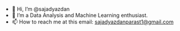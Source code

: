 - 👋 Hi, I’m @sajadyazdan
- 👀 I’m a Data Analysis and Machine Learning enthusiast.
- 📫 How to reach me at this email: sajadyazdanparast1@gmail.com

<!---
sajadyazdan/sajadyazdan is a ✨ special ✨ repository because its `README.md` (this file) appears on your GitHub profile.
You can click the Preview link to take a look at your changes.
--->
